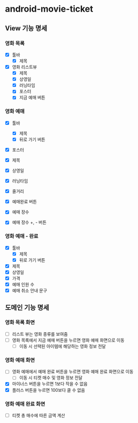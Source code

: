 # android-movie-ticket

## View 기능 명세
### 영화 목록
- [x] 툴바
  - [x] 제목 
- [x] 영화 리스트뷰
  - [x] 제목
  - [x] 상영일
  - [x] 러닝타임
  - [x] 포스터
  - [x] 지금 예매 버튼

### 영화 예매
- [x] 툴바
  - [x] 제목
  - [x] 뒤로 가기 버튼
- [x] 포스터
- [x] 제목
- [x] 상영일
- [x] 러닝타임
- [x] 줄거리
- [x] 예매완료 버튼
- [x] 예매 장수
- [x] 예매 장수 +, - 버튼


### 영화 예매 - 완료
- [x] 툴바
  - [x] 제목
  - [x] 뒤로 가기 버튼
- [x] 제목
- [x] 상영일
- [x] 가격
- [x] 예매 인원 수
- [x] 예매 취소 안내 문구

## 도메인 기능 명세

### 영화 목록 화면
- [ ] 리스트 뷰는 영화 종류를 보여줌
- [ ] 영화 목록에서 지금 예매 버튼을 누르면 영화 예매 화면으로 이동
  - [ ] 이동 시 선택된 아이템에 해당하는 영화 정보 전달

### 영화 예매 화면
- [ ] 영화 예매에서 예매 완료 버튼을 누르면 영화 예매 완료 화면으로 이동
  - [ ] 이동 시 티켓 매수 및 영화 정보 전달
- [x] 마이너스 버튼을 누르면 1보다 작을 수 없음
- [x] 플러스 버튼을 누르면 100보다 클 수 없음

### 영화 예매 완료 화면
- [ ] 티켓 총 매수에 따른 금액 계산
